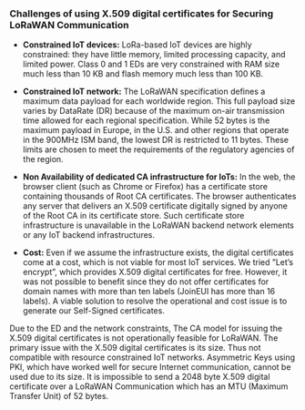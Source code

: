 ### Challenges of using X.509 digital certificates for Securing LoRaWAN Communication

  * **Constrained IoT devices:** LoRa-based IoT devices are highly constrained: they have little memory, limited processing capacity, and limited power. Class 0 and 1 EDs are very constrained with RAM size much less than 10 KB and flash memory much less than 100 KB. 
  
  * **Constrained IoT network:** The LoRaWAN specification  defines a maximum data payload for each worldwide region. This full payload size varies by DataRate (DR) because of the maximum on-air transmission time allowed for each regional specification. While 52 bytes is the maximum payload in Europe, in the U.S. and other regions that operate in the 900MHz ISM band, the lowest DR is restricted to 11 bytes. These limits are chosen to meet the requirements of the regulatory agencies of the region.
  * **Non Availability of dedicated CA infrastructure for IoTs:** In the web, the browser client (such as Chrome or Firefox) has a certificate store containing thousands of Root CA certificates. The browser authenticates any server that delivers an X.509 certificate digitally signed by anyone of the Root CA in its certificate store. Such certificate store infrastructure is unavailable in the LoRaWAN backend network elements or any IoT backend infrastructures.
  
  * **Cost:** Even if we assume the infrastructure exists, the digital certificates come at a cost, which is not viable for most IoT services. We tried ”Let’s encrypt”, which provides X.509 digital certificates for free. However, it was not possible to benefit since they do not offer certificates for domain names with more than ten labels (JoinEUI has more than 16 labels). A viable solution to resolve the operational and cost issue is to generate our Self-Signed certificates.

Due to the ED and the network constraints, The CA model for issuing the X.509 digital certificates is not operationally feasible for LoRaWAN. The primary issue with the X.509 digital certificates is its size. Thus not compatible with resource constrained IoT networks. Asymmetric Keys using PKI, which have worked well for secure Internet communication, cannot be used due to its size. It is impossible to send a 2048 byte X.509 digital certificate over a LoRaWAN Communication which has an MTU (Maximum Transfer Unit) of 52 bytes.
